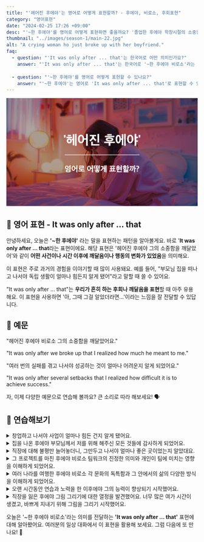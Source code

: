```yaml
---
title: "'헤어진 후에야'는 영어로 어떻게 표현할까? - 후에야, 비로소, 후회표현"
category: "영어표현"
date: "2024-02-25 17:26 +09:00"
desc: "'~한 후에야'를 영어로 어떻게 표현하면 좋을까요? '졸업한 후에야 학창시절의 소중함을 깨달았어', '해외여행을 다녀온 후에야 우리나라의 좋은 점을 알게 됐어' 등을 영어로 표현하는 법을 배워봅시다. 다양한 예문을 통해서 연습하고 본인의 표현으로 만들어 보세요."
thumbnail: "../images/season-1/main-22.jpg"
alt: "A crying woman ho just broke up with her boyfriend."
faq:
  - question: "'It was only after ... that'는 한국어로 어떤 의미인가요?"
    answer: "'It was only after ... that'는 한국어로 '~한 후에야 비로소'라는 의미입니다. 어떤 일이 발생한 후에 다른 일을 깨닫거나 행동을 취했다는 것을 강조할 때 사용합니다."

  - question: "'~한 후에야'를 영어로 어떻게 표현할 수 있나요?"
    answer: "'~한 후에야'는 영어로 'It was only after ... that'로 표현할 수 있습니다. 예를 들어, '독립하고 나서야 부모님의 소중함을 알았어'는 'It was only after I moved out that I realized how important my parents were'로 말할 수 있습니다."
---
```


![헤어진 후에야 영어표현](../images/season-1/main-22.jpg)

## 🌟 영어 표현 - It was only after ... that

안녕하세요, 오늘은 **'~한 후에야'** 라는 말을 표현하는 패턴을 알아볼게요. 바로 '**It was only after ... that**라는 표현이에요. 해당 표현은 '헤어진 후에야 그의 소중함을 깨달았어'와 같이 **어떤 사건이나 시간 이후에 깨달음이나 행동의 변화가 있었음**을 의미해요.

이 표현은 주로 과거의 경험을 이야기할 때 많이 사용돼요. 예를 들어, "부모님 집을 떠나고 나서야 독립 생활이 얼마나 힘든지 알게 됐어"라고 말할 때 쓸 수 있어요.

"It was only after ... that"는 **우리가 흔히 하는 후회나 깨달음을 표현**할 때 아주 유용해요. 이 표현을 사용하면 '아, 그때 그걸 알았더라면...'이라는 느낌을 잘 전달할 수 있답니다.

## 📖 예문

"헤어진 후에야 비로소 그의 소중함을 깨달았어요."

"It was only after we broke up that I realized how much he meant to me."

"여러 번의 실패를 겪고 나서야 성공하는 것이 얼마나 어려운지 알게 되었어요."

"It was only after several setbacks that I realized how difficult it is to achieve success."

자, 이제 다양한 예문으로 연습해 볼까요? 큰 소리로 따라 해보세요! 🗣️

## 💬 연습해보기

<details>
  <summary>창업하고 나서야 사업이 얼마나 힘든 건지 알게 됐어요.</summary>
  <span>It was only after I started my own business that I understood how challenging it could be.</span>
</details>

<details>
  <summary>집을 나온 후에야 부모님께서 저를 위해 해주신 모든 것들에 감사하게 되었어요.</summary>
  <span>It was only after I moved out on my own that I began to appreciate everything my parents did for me.</span>
</details>
<details>
  <summary>직장에 대해 불평만 늘어놓더니, 그만두고 나서야 얼마나 좋은 곳이었는지 알았대요.</summary>
  <span>She kept complaining about her job. It was only after she quit that she appreciated how good it actually was.</span>
</details>

<details>
 <summary>그 프로젝트를 마친 후에야 비로소 팀워크의 진정한 의미와 개인이 팀에 미치는 영향을 이해하게 되었어요.</summary>
  <span>It was only after completing the project that I truly understood the meaning of teamwork and the impact an individual can have on a team.</span>
</details>

<details>
  <summary>여러 나라를 여행한 후에야 비로소 각 문화의 독특함과 그 안에서의 삶의 다양한 방식을 이해하게 되었어요.</summary>
  <span>It was only after traveling through various countries that I came to understand the uniqueness of each culture and the different ways of life within them.</span>
</details>

<details>
  <summary>오랜 시간동안 연습과 노력을 한 이후에야 그의 능력이 향상되기 시작했어요.</summary>
  <span>It was only after a long period of practice and effort that his skills began to improve. </span>
</details>

<details>
  <summary>직장을 잃은 후에야 그림 그리기에 대한 열정을 발견했어요. 너무 많은 여가 시간이 생겼고, 바쁘게 지내기 위해 그림을 그리기 시작했어요. </summary>
  <span>It was only after losing my job that I discovered my passion for painting. With so much free time, I started to paint to keep myself busy.</span>
</details>

오늘은 '~한 후에야 비로소'라는 의미를 전달하는 **'It was only after ... that'** 표현에 대해 알아봤어요. 여러분의 일상 대화에서 이 표현을 활용해 보세요. 그럼 다음에 또 만나요! 👋
